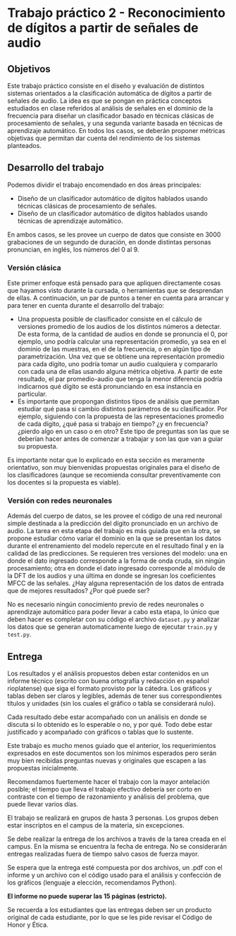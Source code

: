 # Trabajo práctico 2 - Reconocimiento de dígitos a partir de señales de audio

## Objetivos

Este trabajo práctico consiste en el diseño y evaluación de distintos sistemas orientados a la clasificación automática de dígitos a partir de señales de audio. La idea es que se pongan en práctica conceptos estudiados en clase referidos al análisis de señales en el dominio de la frecuencia para diseñar un clasificador basado en técnicas clásicas de procesamiento de señales, y una segunda variante basada en técnicas de aprendizaje automático. En todos los casos, se deberán proponer métricas objetivas que permitan dar cuenta del rendimiento de los sistemas planteados.

## Desarrollo del trabajo

Podemos dividir el trabajo encomendado en dos áreas principales:

  - Diseño de un clasificador automático de dígitos hablados usando técnicas clásicas de procesamiento de señales.
  - Diseño de un clasificador automático de dígitos hablados usando técnicas de aprendizaje automático.

En ambos casos, se les provee un cuerpo de datos que consiste en 3000 grabaciones de un segundo de duración, en donde distintas personas pronuncian, en inglés, los números del 0 al 9.

### Versión clásica

Este primer enfoque está pensado para que apliquen directamente cosas que hayamos visto durante la cursada, o herramientas que se desprendan de ellas. A continuación, un par de puntos a tener en cuenta para arrancar y para tener en cuenta durante el desarrollo del trabajo:

  - Una propuesta posible de clasificador consiste en el cálculo de versiones promedio de los audios de los distintos números a detectar. De esta forma, de la cantidad de audios en donde se pronuncia el 0, por ejemplo, uno podría calcular una representación promedio, ya sea en el dominio de las muestras, en el de la frecuencia, o en algún tipo de parametrización. Una vez que se obtiene una representación promedio para cada dígito, uno podría tomar un audio cualquiera y compararlo con cada una de ellas usando alguna métrica objetiva. A partir de este resultado, el par promedio-audio que tenga la menor diferencia podría indicarnos qué dígito se está pronunciando en esa instancia en particular.
  - Es importante que propongan distintos tipos de análisis que permitan estudiar qué pasa si cambio distintos parámetros de su clasificador. Por ejemplo, siguiendo con la propuesta de las representaciones promedio de cada dígito, ¿qué pasa si trabajo en tiempo? ¿y en frecuencia? ¿pierdo algo en un caso o en otro? Este tipo de preguntas son las que se deberían hacer antes de comenzar a trabajar y son las que van a guiar su propuesta.

Es importante notar que lo explicado en esta sección es meramente orientativo, son muy bienvenidas propuestas originales para el diseño de los clasificadores (aunque se recomienda consultar preventivamente con los docentes si la propuesta es viable).

### Versión con redes neuronales

Además del cuerpo de datos, se les provee el código de una red neuronal simple destinada a la predicción del dígito pronunciado en un archivo de audio. La tarea en esta etapa del trabajo es más guiada que en la otra, se propone estudiar cómo variar el dominio en la que se presentan los datos durante el entrenamiento del modelo repercute en el resultado final y en la calidad de las predicciones. Se requieren tres versiones del modelo: una en donde el dato ingresado corresponde a la forma de onda cruda, sin ningún procesamiento; otra en donde el dato ingresado corresponde al módulo de la DFT de los audios y una última en donde se ingresan los coeficientes MFCC de las señales. ¿Hay alguna representación de los datos de entrada que de mejores resultados? ¿Por qué puede ser?

No es necesario ningún conocimiento previo de redes neuronales o aprendizaje automático para poder llevar a cabo esta etapa, lo único que deben hacer es completar con su código el archivo `dataset.py` y analizar los datos que se generan automaticamente luego de ejecutar `train.py` y `test.py`.

## Entrega

Los resultados y el análisis propuestos deben estar contenidos en un informe técnico (escrito con buena ortografía y redacción en español rioplatense) que siga el formato provisto por la cátedra. Los gráficos y tablas deben ser claros y legibles, además de tener sus correspondientes títulos y unidades (sin los cuales el gráfico o tabla se considerará nulo).

Cada resultado debe estar acompañado con un análisis en donde se discuta si lo obtenido es lo esperable o no, y por qué. Todo debe estar justificado y acompañado con gráficos o tablas que lo sustente.

Este trabajo es mucho menos guiado que el anterior, los requerimientos expresados en este documentos son los mínimos esperados pero serán muy bien recibidas preguntas nuevas y originales que escapen a las propuestas inicialmente. 

Recomendamos fuertemente hacer el trabajo con la mayor antelación posible; el tiempo que lleva el trabajo efectivo debería ser corto en contraste con el tiempo de razonamiento y análisis del problema, que puede llevar varios días. 

El trabajo se realizará en grupos de hasta 3 personas. Los grupos deben estar inscriptos en el campus de la materia, sin excepciones. 

Se debe realizar la entrega de los archivos a través de la tarea creada en el campus. En la misma se encuentra la fecha de entrega. No se considerarán entregas realizadas fuera de tiempo salvo casos de fuerza mayor.

Se espera que la entrega esté compuesta por dos archivos, un .pdf con el informe y un archivo con el código usado para el análisis y confección de los gráficos (lenguaje a elección, recomendamos Python).

**El informe no puede superar las 15 páginas (estricto).**

Se recuerda a los estudiantes que las entregas deben ser un producto original de cada estudiante, por lo que se les pide revisar el Código de Honor y Ética.




